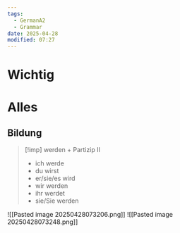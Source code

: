 ```yaml
---
tags:
  - GermanA2
  - Grammar
date: 2025-04-28
modified: 07:27
---
```

# Wichtig

# Alles
## Bildung
>[!imp]
> werden + Partizip II
> - ich werde
> - du wirst
> - er/sie/es wird
> - wir werden
> - ihr werdet
> - sie/Sie werden

![[Pasted image 20250428073206.png]]
![[Pasted image 20250428073248.png]]




